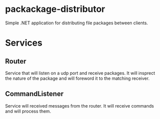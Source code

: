 # packackage-distributor
Simple .NET application for distributing file packages between clients.

# Services

## Router
Service that will listen on a udp port and receive packages.
It will insprect the nature of the package and will foreword it to the matching receiver.

## CommandListener
Service will received messages from the router.
It will receive commands and will process them.
